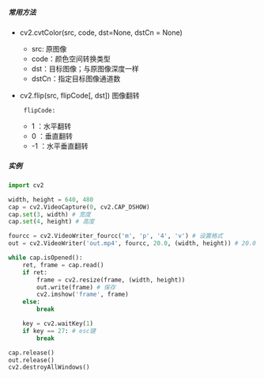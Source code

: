 ##### 常用方法

- cv2.cvtColor(src, code, dst=None, dstCn = None)

    - src: 原图像 
    - code：颜色空间转换类型  
    - dst：目标图像；与原图像深度一样  
    - dstCn：指定目标图像通道数

- cv2.flip(src, flipCode[, dst]) 图像翻转

       flipCode:   

    - 1 ：水平翻转  
    - 0 ：垂直翻转 
    -  -1 ：水平垂直翻转



##### 实例

```python
import cv2

width, height = 640, 480
cap = cv2.VideoCapture(0, cv2.CAP_DSHOW)
cap.set(3, width) # 宽度
cap.set(4, height) # 高度

fourcc = cv2.VideoWriter_fourcc('m', 'p', '4', 'v') # 设置格式
out = cv2.VideoWriter('out.mp4', fourcc, 20.0, (width, height)) # 20.0 表示帧率

while cap.isOpened():
    ret, frame = cap.read()
    if ret:
        frame = cv2.resize(frame, (width, height))
        out.write(frame) # 保存
        cv2.imshow('frame', frame)
    else:
        break

    key = cv2.waitKey(1)
    if key == 27: # esc键
        break

cap.release()
out.release()
cv2.destroyAllWindows()
```

